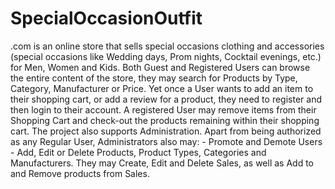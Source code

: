 # SpecialOccasionOutfit
.com is an online store that sells special occasions clothing and accessories (special occasions like Wedding days, Prom nights, Cocktail evenings, etc.) for Men, Women and Kids. Both Guest and Registered Users can browse the entire content of the store, they may search for Products by Type, Category, Manufacturer or Price. Yet once a User wants to add an item to their shopping cart, or add a review for a product, they need to register and then login to their account. A registered User may remove items from their Shopping Cart and check-out the products remaining within their shopping cart. The project also supports Administration. Apart from being authorized as any Regular User, Administrators also may: - Promote and Demote Users - Add, Edit or Delete Products, Product Types, Categories and Manufacturers. They may Create, Edit and Delete Sales, as well as Add to and Remove products from Sales.
